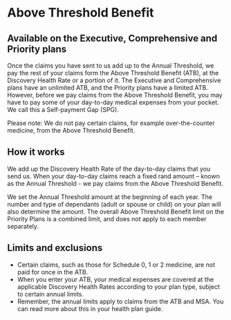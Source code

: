 # Above Threshold Benefit

## Available on the Executive, Comprehensive and Priority plans

Once the claims you have sent to us add up to the Annual Threshold, we pay the rest of your claims form the Above Threshold Benefit (ATB), at the Discovery Health Rate or a portion of it. The Executive and Comprehensive plans have an unlimited ATB, and the Priority plans have a limited ATB. However, before we pay claims from the Above Threshold Benefit, you may have to pay some of your day-to-day medical expenses from your pocket. We call this a Self-payment Gap (SPG).

Please note: We do not pay certain claims, for example over-the-counter medicine, from the Above Threshold Benefit.

## How it works

We add up the Discovery Health Rate of the day-to-day claims that you send us. When your day-to-day claims reach a fixed rand amount – known as the Annual Threshold - we pay claims from the Above Threshold Benefit.

We set the Annual Threshold amount at the beginning of each year. The number and type of dependants (adult or spouse or child) on your plan will also determine the amount. The overall Above Threshold Benefit limit on the Priority Plans is a combined limit, and does not apply to each member separately.

## Limits and exclusions

* Certain claims, such as those for Schedule 0, 1 or 2 medicine, are not paid for once in the ATB.
* When you enter your ATB, your medical expenses are covered at the applicable Discovery Health Rates according to your plan type, subject to certain annual limits.
* Remember, the annual limits apply to claims from the ATB and MSA. You can read more about this in your health plan guide.